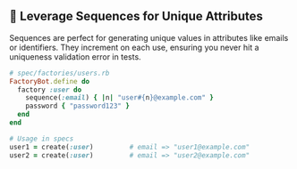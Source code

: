 ## 🚀 Leverage Sequences for Unique Attributes

Sequences are perfect for generating unique values in attributes like emails or identifiers. They increment on each use, ensuring you never hit a uniqueness validation error in tests.

```ruby
# spec/factories/users.rb
FactoryBot.define do
  factory :user do
    sequence(:email) { |n| "user#{n}@example.com" }
    password { "password123" }
  end
end

# Usage in specs
user1 = create(:user)         # email => "user1@example.com"
user2 = create(:user)         # email => "user2@example.com"
```